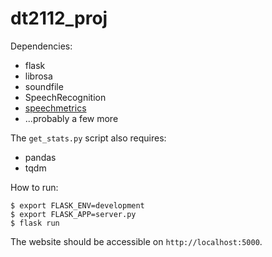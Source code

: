 # dt2112_proj

Dependencies:
* flask
* librosa
* soundfile
* SpeechRecognition
* [speechmetrics](https://github.com/aliutkus/speechmetrics)
* ...probably a few more

The `get_stats.py` script also requires:
* pandas
* tqdm

How to run:
```
$ export FLASK_ENV=development
$ export FLASK_APP=server.py
$ flask run
```
The website should be accessible on `http://localhost:5000`.

